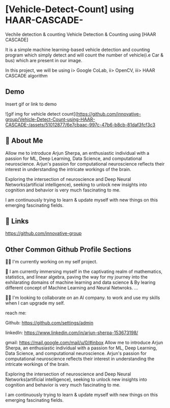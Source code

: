 # [Vehicle-Detect-Count] using HAAR-CASCADE-
Vechile detection & counting Vehicle Detection & Counting using [HAAR CASCADE]


It is a simple machine learning-based vehicle detection and counting program which simply detect and will count the number of vehicle(i.e Car & bus) which are present in our image.

In this project, we will be using 
    i> Google CoLab,
    ii> OpenCV,
    iii> HAAR CASCADE algorithm
    
## Demo

Insert gif or link to demo

![gif img for vehicle detect   count](https://github.com/innovative-group/Vehicle-Detect-Count-using-HAAR-CASCADE-/assets/51012877/6e7cbaac-997c-47b6-b8cb-81daf3fcf3c3
## 🚀 About Me

Allow me to introduce Arjun Sherpa, an enthusiastic individual with a passion for ML, Deep Learning, Data Science, and computational neuroscience. Arjun's passion for computational neuroscience reflects their interest in understanding the intricate workings of the brain. 

Exploring the intersection of neuroscience and Deep Neural Networks(artificial intelligence), seeking to unlock new insights into cognition and behavior is very much fascinating to me. 

I am continuously trying to learn & update myself with new things on this emerging fascinating fields.



## 🔗 Links
https://github.com/innovative-group
## Other Common Github Profile Sections

👩‍💻 I'm currently working on my self project.

🧠 I am currently immersing myself in the captivating realm of mathematics, statistics, and linear algebra, paving the way for my journey into the exhilarating domains of machine learning and data science & By learing different concept of Machine Learning and Neural Netwroks.
...


👯‍♀️ I'm looking to collaborate on an AI company.
to work and use my skills when I can upgrade my self.


reach me:

Github:
https://github.com/settings/admin

linkedIn: 
https://www.linkedin.com/in/arjun-sherpa-153673198/

gmail:
https://mail.google.com/mail/u/0/#inbox
Allow me to introduce Arjun Sherpa, an enthusiastic individual with a passion for ML, Deep Learning, Data Science, and computational neuroscience. Arjun's passion for computational neuroscience reflects their interest in understanding the intricate workings of the brain. 

Exploring the intersection of neuroscience and Deep Neural Networks(artificial intelligence), seeking to unlock new insights into cognition and behavior is very much fascinating to me. 

I am continuously trying to learn & update myself with new things on this emerging fascinating fields.
